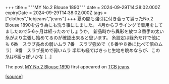 +++
title = """MY No.2 Blouse 1890"""
date = 2024-09-29T14:38:02.000Z
expiryDate = 2024-09-29T14:38:02.000Z
tags = ["clothes","tcbjeans","jeans"]
+++
夏の間も強引に付き合って貰ったNo.2 Blouse 1890を労う為にも洗う事にしました。 4月からフライングで着用をしてましたので5-6ヶ月は経ったのでしょうか。 新品時から異彩を放つ３番手の太い糸がより主張し始めてるのが確認出来ると思います。 糸設定は経糸だけで他にも 6番　スラブ長めの弱いムラ 7番　スラブ強めで（６番や８番に比べて倍のムラ） 8番　スラブ長めで弱いムラ 半年も経てばきっと生地を眺めならが、この糸は6番っぽいかな \[…\]

The post [MY No.2 Blouse 1890](http://tcbjeans.com/2024/09/29/49324) first appeared on [TCB jeans](http://tcbjeans.com).

[[source]](http://tcbjeans.com/2024/09/29/49324)
